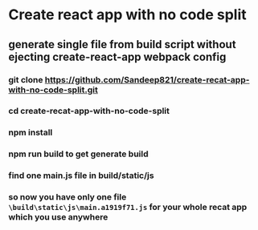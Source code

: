 # Create react app with no code split
## generate single file from build script without ejecting create-react-app webpack config

### git clone https://github.com/Sandeep821/create-recat-app-with-no-code-split.git
### cd create-recat-app-with-no-code-split
### npm install
### npm run build to get generate build
### find one main.js file in build/static/js
### so now you have only one file `\build\static\js\main.a1919f71.js` for your whole recat app which you use anywhere 
